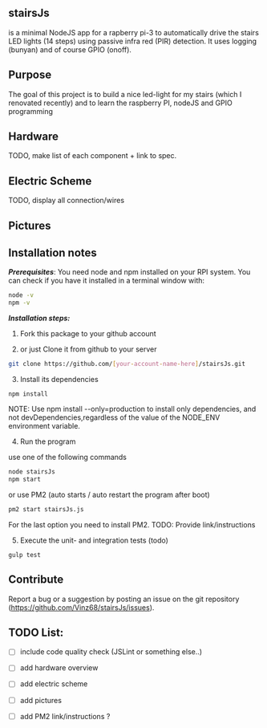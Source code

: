 ## stairsJs
is a minimal NodeJS app for a rapberry pi-3 to automatically drive the stairs LED lights (14 steps) using passive infra red (PIR) detection. It uses logging (bunyan) and of course GPIO (onoff).

## Purpose 
The goal of this project is to build a nice led-light for my stairs (which I renovated recently) and to learn the raspberry PI, nodeJS and GPIO programming

## Hardware
TODO, make list of each component + link to spec.

## Electric Scheme
TODO, display all connection/wires

## Pictures


## Installation notes

***Prerequisites***: You need node and npm installed on your RPI system. You can check if you have it installed in a terminal window with:

``` bash
node -v
npm -v
```


***Installation steps:***

1. Fork this package to your github account


2. or just Clone it from github to your server 
``` bash
git clone https://github.com/[your-account-name-here]/stairsJs.git
```


3. Install its dependencies 
```
npm install
```
NOTE: Use npm install --only=production to install only dependencies, and not devDependencies,regardless of the value of the NODE_ENV environment variable.


4. Run the program

use one of the following commands
``` bash
node stairsJs
npm start
```
or use PM2 (auto starts / auto restart the program after boot)
``` bash
pm2 start stairsJs.js
```
For the last option you need to install PM2. TODO: Provide link/instructions


5. Execute the unit- and integration tests (todo)
```
gulp test
```

## Contribute

Report a bug or a suggestion by posting an issue on the git repository (https://github.com/Vinz68/stairsJs/issues).

 
## TODO List:
 - [ ] include code quality check (JSLint or something else..)     
 - [ ] add hardware overview
 - [ ] add electric scheme
 - [ ] add pictures
 - [ ] add PM2 link/instructions ?

 



